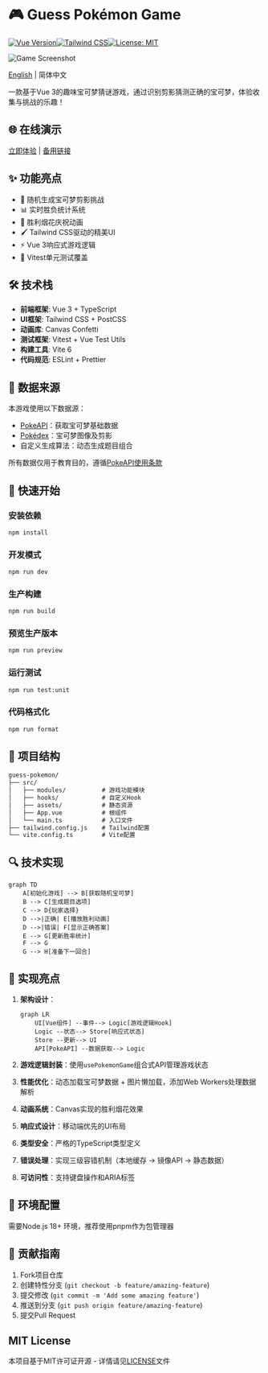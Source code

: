 # 🎮 Guess Pokémon Game

[![Vue Version](https://img.shields.io/badge/Vue-3.5.13-brightgreen)](https://vuejs.org/)[![Tailwind CSS](https://img.shields.io/badge/Tailwind_CSS-3.4.17-blue)](https://tailwindcss.com/)[![License: MIT](https://img.shields.io/badge/License-MIT-yellow.svg)](https://opensource.org/licenses/MIT)

![Game Screenshot](./docs/screenshot.gif) 

[English](./README.md) | 简体中文

一款基于Vue 3的趣味宝可梦猜谜游戏，通过识别剪影猜测正确的宝可梦，体验收集与挑战的乐趣！

## 🌐 在线演示
[立即体验](https://your-demo-url.com) | [备用链接](https://vogadero.github.io/guess-pokemon/)

## ✨ 功能亮点
- 🎯 随机生成宝可梦剪影挑战
- 📊 实时胜负统计系统
- 🎉 胜利烟花庆祝动画
- 🖌️ Tailwind CSS驱动的精美UI
- ⚡ Vue 3响应式游戏逻辑
- 🧪 Vitest单元测试覆盖

## 🛠️ 技术栈
- **前端框架**: Vue 3 + TypeScript
- **UI框架**: Tailwind CSS + PostCSS
- **动画库**: Canvas Confetti
- **测试框架**: Vitest + Vue Test Utils
- **构建工具**: Vite 6
- **代码规范**: ESLint + Prettier

## 📜 数据来源
本游戏使用以下数据源：
- [PokeAPI](https://pokeapi.co/)：获取宝可梦基础数据
- [Pokédex](https://www.pokemon.com/us/pokedex/)：宝可梦图像及剪影
- 自定义生成算法：动态生成题目组合

所有数据仅用于教育目的，遵循[PokeAPI使用条款](https://pokeapi.co/docs/v2#fairuse)

## 🚀 快速开始

### 安装依赖
```bash
npm install
```

### 开发模式

```bash
npm run dev
```

### 生产构建

```bash
npm run build
```

### 预览生产版本

```bash
npm run preview
```

### 运行测试

```bash
npm run test:unit
```

### 代码格式化

```bash
npm run format
```

## 📂 项目结构

```markdown
guess-pokemon/
├── src/
│   ├── modules/          # 游戏功能模块
│   ├── hooks/            # 自定义Hook
│   ├── assets/           # 静态资源
│   ├── App.vue           # 根组件
│   └── main.ts           # 入口文件
├── tailwind.config.js    # Tailwind配置
└── vite.config.ts        # Vite配置
```

## 🔍 技术实现

```mermaid
graph TD
    A[初始化游戏] --> B[获取随机宝可梦]
    B --> C[生成题目选项]
    C --> D{玩家选择}
    D -->|正确| E[播放胜利动画]
    D -->|错误| F[显示正确答案]
    E --> G[更新胜率统计]
    F --> G
    G --> H[准备下一回合]
```

## 🌟 实现亮点

1. **架构设计**：

   ```mermaid
   graph LR
       UI[Vue组件] --事件--> Logic[游戏逻辑Hook]
       Logic --状态--> Store[响应式状态]
       Store --更新--> UI
       API[PokeAPI] --数据获取--> Logic
   ```
2. **游戏逻辑封装**：使用`usePokemonGame`组合式API管理游戏状态
3. **性能优化**：动态加载宝可梦数据 + 图片懒加载，添加Web Workers处理数据解析
4. **动画系统**：Canvas实现的胜利烟花效果
5. **响应式设计**：移动端优先的UI布局
6. **类型安全**：严格的TypeScript类型定义
7. **错误处理**：实现三级容错机制（本地缓存 → 镜像API → 静态数据）
8. **可访问性**：支持键盘操作和ARIA标签

## 🔧 环境配置

需要Node.js 18+ 环境，推荐使用pnpm作为包管理器

## 🤝 贡献指南

1. Fork项目仓库
2. 创建特性分支 (`git checkout -b feature/amazing-feature`)
3. 提交修改 (`git commit -m 'Add some amazing feature'`)
4. 推送到分支 (`git push origin feature/amazing-feature`)
5. 提交Pull Request

## MIT License

本项目基于MIT许可证开源 - 详情请见[LICENSE](vscode-webview://0khkdn2j8525463bq40sgktn2gqlie9imkvuhie6p6fkhsp7guor/LICENSE)文件
